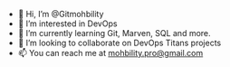 - 👋 Hi, I’m @Gitmohbility
- 👀 I’m interested in DevOps
- 🌱 I’m currently learning Git, Marven, SQL and more.
- 💞️ I’m looking to collaborate on DevOps Titans projects
- 📫 You can reach me at mohbility.pro@gmail.com

<!---
Gitmohbility/Gitmohbility is a ✨ special ✨ repository because its `README.md` (this file) appears on your GitHub profile.
You can click the Preview link to take a look at your changes.
--->
